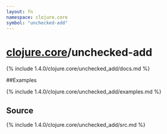 ```yaml
---
layout: fn
namespace: clojure.core
symbol: "unchecked-add"
---
```


# [clojure.core](../)/unchecked-add

{% include 1.4.0/clojure.core/unchecked_add/docs.md %}

##Examples

{% include 1.4.0/clojure.core/unchecked_add/examples.md %}
## Source
{% include 1.4.0/clojure.core/unchecked_add/src.md %}

